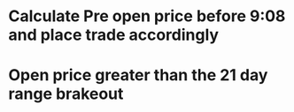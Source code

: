 # Calculate Pre open price before 9:08 and place trade accordingly


# Open price greater than the 21 day range brakeout